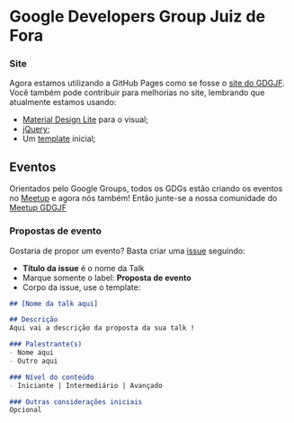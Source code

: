 # Google Developers Group Juiz de Fora

### Site
Agora estamos utilizando a GitHub Pages como se fosse o [site do GDGJF](https://gdgjf.github.io).
Você também pode contribuir para melhorias no site, lembrando que atualmente estamos usando:

- [Material Design Lite](https://getmdl.io/index.html) para o visual;
- [jQuery](http://jquery.com/);
- Um [template](https://getmdl.io/templates/android-dot-com/index.html) inicial;

## Eventos
Orientados pelo Google Groups, todos os GDGs estão criando os eventos no [Meetup](https://www.meetup.com) e agora nós também! Então junte-se a nossa comunidade do [Meetup GDGJF](https://www.meetup.com/Google-Developers-Group-Juiz-de-Fora)

### Propostas de evento
Gostaria de propor um evento? Basta criar uma [issue](https://github.com/gdgjf/gdgjf.github.io/issues) seguindo:

- **Título da issue** é o nome da Talk
- Marque somente o label: **Proposta de evento**
- Corpo da issue, use o template:
```markdown
## [Nome da talk aqui]

## Descrição
Aqui vai a descrição da proposta da sua talk !

### Palestrante(s)
- Nome aqui
- Outro aqui

### Nível do conteúdo
- Iniciante | Intermediário | Avançado

### Outras considerações iniciais
Opcional  
```
